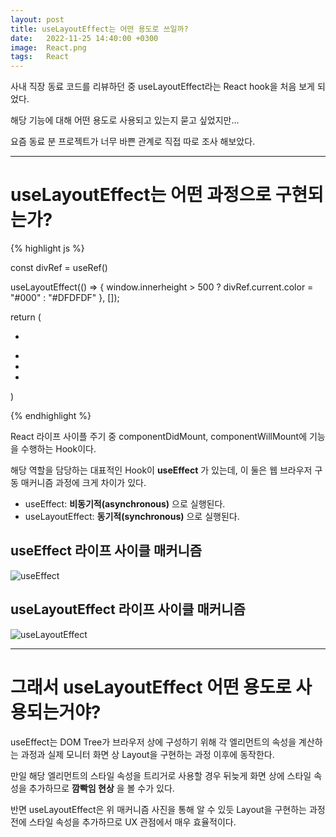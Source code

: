```yaml
---
layout: post
title: useLayoutEffect는 어떤 용도로 쓰일까?
date:   2022-11-25 14:40:00 +0300
image:  React.png
tags:   React
---
```


사내 직장 동료 코드를 리뷰하던 중 useLayoutEffect라는 React hook을 처음 보게 되었다.

해당 기능에 대해 어떤 용도로 사용되고 있는지 묻고 싶었지만...

요즘 동료 분 프로젝트가 너무 바쁜 관계로 직접 따로 조사 해보았다.

---

# useLayoutEffect는 어떤 과정으로 구현되는가?

{% highlight js %}

const divRef = useRef()

useLayoutEffect(() => {
   window.innerheight > 500 ? divRef.current.color = "#000" : "#DFDFDF"
}, []);


return (
  <ul>
    <li>
      <div ref={divRef}></div>
    <li>
    <li>
      <div ref={divRef}></div>
    <li>
  </ul>
)

{% endhighlight %}


React 라이프 사이플 주기 중 componentDidMount, componentWillMount에 기능을 수행하는 Hook이다.

해당 역할을 담당하는 대표적인 Hook이 __useEffect__ 가 있는데, 이 둘은 웹 브라우저 구동 매커니즘 과정에 크게 차이가 있다.

- useEffect: __비동기적(asynchronous)__ 으로 실행된다.
- useLayoutEffect: __동기적(synchronous)__ 으로 실행된다.

## useEffect 라이프 사이클 매커니즘

![useEffect](https://user-images.githubusercontent.com/78064720/203919295-62945b2f-b6b1-4b3f-9a4b-1d083117e675.png)


## useLayoutEffect 라이프 사이클 매커니즘

![useLayoutEffect](https://user-images.githubusercontent.com/78064720/203918840-fa1df3f9-fbce-42b6-ac4b-011df1888b34.png)


---

# 그래서 useLayoutEffect 어떤 용도로 사용되는거야?

useEffect는 DOM Tree가 브라우저 상에 구성하기 위해 각 엘리먼트의 속성을 계산하는 과정과 실제 모니터 화면 상 Layout을 구현하는 과정 이후에 동작한다.

만일 해당 엘리먼트의 스타일 속성을 트리거로 사용할 경우 뒤늦게 화면 상에 스타일 속성을 추가하므로  __깜빡임 현상__ 을 볼 수가 있다.

반면 useLayoutEffect은 위 매커니즘 사진을 통해 알 수 있듯 Layout을 구현하는 과정 전에 스타일 속성을 추가하므로 UX 관점에서 매우 효율적이다.

